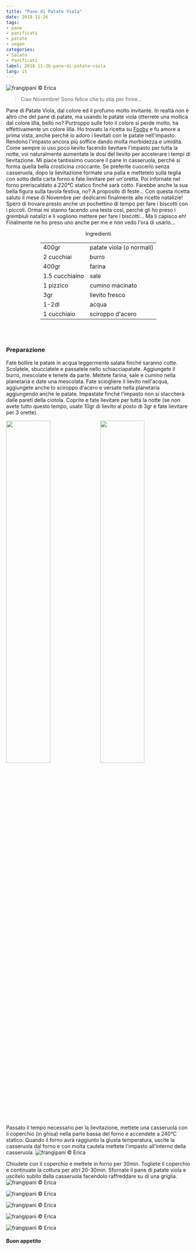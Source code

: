 ```yaml
---
title: "Pane di Patate Viola"
date: 2018-11-26
tags:
- pane
- panificati
- patate
- vegan
categories:
- Salato
- Panificati
label: 2018-11-26-pane-di-patate-viola
lang: it
---
```

![](header.jpg "frangipani © Erica")

> Ciao Novembre! Sono felice che tu stia per finire...

Pane di Patate Viola, dal colore ed il profumo molto invitante. In realtà non è altro che del pane di patate, ma usando le patate viola otterrete una mollica dal colore lilla, bello no? Purtroppo sulle foto il colore si perde molto, ha effettivamente un colore lilla. Ho trovato la ricetta su <a href="https://fooby.ch/it/ricette/16557/pane-di-patate-viola?startAuto1=0" target="_blank">Fooby</a> e fu amore a prima vista, anche perchè io adoro i lievitati con le patate nell'impasto. Rendono l'impasto ancora più soffice dando molta morbidezza e umidità. Come sempre io uso poco lievito facendo lievitare l'impasto per tutta la notte, voi naturalmente aumentate le dosi del lievito per accelerare i tempi di lievitazione. Mi piace tantissimo cuocere il pane in casseruola, perchè si forma quella bella crosticina croccante. Se preferite cuocerlo senza casseruola, dopo la lievitazione formate una palla e mettetelo sulla teglia con sotto della carta forno e fate lievitare per un'oretta. Poi infornate nel forno preriscaldato a 220°C statico finché sarà cotto. Farebbe anche la sua bella figura sulla tavola festiva, no? A proposito di feste... Con questa ricetta saluto il mese di Novembre per dedicarmi finalmente alle ricette natalizie! Spero di trovare presto anche un pochettino di tempo per fare i biscotti con i piccoli. Ormai mi stanno facendo una testa così, perchè gli ho preso i grembiuli natalizi e li vogliono mettere per fare i biscotti... Ma li capisco eh! Finalmente ne ho preso uno anche per me e non vedo l'ora di usarlo...


<div id="wrapper" style="text-align: center">
  <div id="yourdiv" style="display: inline-block;">
    <div class="ingredients">
      <div class="ingredients-title">Ingredienti</div>
      <table>
        <tbody>
          </tr>
          <tr>
            <td>400gr</td>
            <td>patate viola (o normali)</td>
          </tr>
          <tr>
            <td>2 cucchiai</td>
            <td>burro</td>
          </tr>
          <tr>
            <td>400gr</td>
            <td>farina</td>
          </tr>
          <tr>
            <td>1.5 cucchiaino</td>
            <td>sale</td>
          </tr>
          <tr>
            <td>1 pizzico</td>
            <td>cumino macinato</td>
          </tr>
          <tr>
            <td>3gr</td>
            <td>lievito fresco</td>
           </tr>
          <tr>
            <td>1-2dl</td>
            <td>acqua</td>
          </tr>
          <tr>
            <td>1 cucchiaio</td>
            <td>sciroppo d'acero</td>
          </tr>
        </tbody>
      </table>
      <br></br>
    </div>
  </div>
</div>


<h3>
  <font color="grey">
    <i class="fa fa-cogs"></i>
  </font> Preparazione
</h3>

Fate bollire le patate in acqua leggermente salata finché saranno cotte. Scolatele, sbucciatele e passatele nello schiacciapatate. Aggiungete il burro, mescolate e tenete da parte. Mettete farina, sale e cumino nella planetaria e date una mescolata. Fate sciogliere il lievito nell'acqua, aggiungete anche lo sciroppo d'acero e versate nella planetaria aggiungendo anche le patate. Impastate finché l'impasto non si staccherà dalle pareti della ciotola. Coprite e fate lievitare per tutta la notte (se non avete tutto questo tempo, usate 10gr di lievito al posto di 3gr e fate lievitare per 3 orette). 
<p>
  <div style="width: 100%; margin-bottom: ">
    <img style="float: left; width: 49%; margin-right: 1%" src="patate.jpg" alt="" title="frangipani © Erica" />
    <img style="float: left; width: 49%; margin-left: 1%" src="impasto.jpg" alt="" title="frangipani © Erica" />
    <div style="clear: both"></div>
  </div>
</p>

Passato il tempo necessario per la lievitazione, mettete una casseruola con il coperchio (in ghisa) nella parte bassa del forno e accendete a 240°C statico. Quando il forno avrà raggiunto la giusta temperatura, uscite la casseruola dal forno e con molta cautela mettete l'impasto all'interno della casseruola. 
![](casseruola.jpg "frangipani © Erica")

Chiudete con il coperchio e mettete in forno per 30min. Togliete il coperchio e continuate la cottura per altri 20-30min. Sfornate il pane di patate viola e uscitelo subito dalla casseruola facendolo raffreddare su di una griglia.
![](risultato1.jpg "frangipani © Erica")

![](risultato2.jpg "frangipani © Erica")

![](risultato3.jpg "frangipani © Erica")

![](risultato4.jpg "frangipani © Erica")

![](risultato5.jpg "frangipani © Erica")

<h4>Buon appetito
  <font color="red">
    <i class="fa fa-smile-o"></i>
  </font>
</h4>
